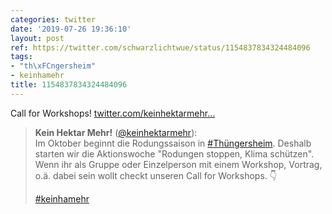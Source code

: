 ```yaml
---
categories: twitter
date: '2019-07-26 19:36:10'
layout: post
ref: https://twitter.com/schwarzlichtwue/status/1154837834324484096
tags:
- "th\xFCngersheim"
- keinhamehr
title: 1154837834324484096
---
```

Call for Workshops! [twitter.com/keinhektarmehr…](https://twitter.com/keinhektarmehr/status/1154837182798077952)
> <b>Kein Hektar Mehr!</b> ([@keinhektarmehr](https://twitter.com/keinhektarmehr)):  
>Im Oktober beginnt die Rodungssaison in [#Thüngersheim](/t/thüngersheim). Deshalb starten wir die Aktionswoche "Rodungen stoppen, Klima schützen". Wenn ihr als Gruppe oder Einzelperson mit einem Workshop, Vortrag, o.ä. dabei sein wollt checkt unseren Call for Workshops. 👇  
>  
>  
>  
>[#keinhamehr](/t/keinhamehr)   

